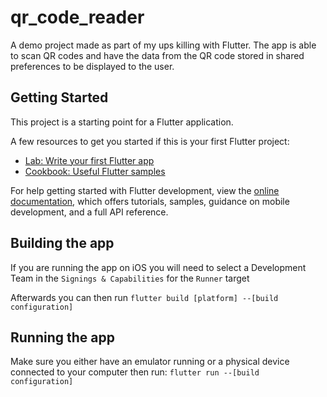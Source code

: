 # qr_code_reader

A demo project made as part of my ups killing with Flutter.
The app is able to scan QR codes and have the data from the QR code stored in shared preferences to be displayed to the user.

## Getting Started

This project is a starting point for a Flutter application.

A few resources to get you started if this is your first Flutter project:

- [Lab: Write your first Flutter app](https://docs.flutter.dev/get-started/codelab)
- [Cookbook: Useful Flutter samples](https://docs.flutter.dev/cookbook)

For help getting started with Flutter development, view the
[online documentation](https://docs.flutter.dev/), which offers tutorials,
samples, guidance on mobile development, and a full API reference.

## Building the app

If you are running the app on iOS you will need to select a Development Team in the `Signings & Capabilities` for the `Runner` target

Afterwards you can then run
`flutter build [platform] --[build configuration]`

## Running the app

Make sure you either have an emulator running or a physical device connected to your computer then run:
`flutter run --[build configuration]`
